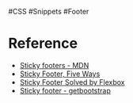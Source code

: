 #CSS #Snippets #Footer


# Reference

- [Sticky footers - MDN](https://developer.mozilla.org/en-US/docs/Web/CSS/Layout_cookbook/Sticky_footers)
- [Sticky Footer, Five Ways](https://css-tricks.com/couple-takes-sticky-footer/)
- [Sticky Footer Solved by Flexbox](https://philipwalton.github.io/solved-by-flexbox/demos/sticky-footer/)
- [Sticky footer - getbootstrap](https://getbootstrap.com/docs/5.3/examples/sticky-footer/)
